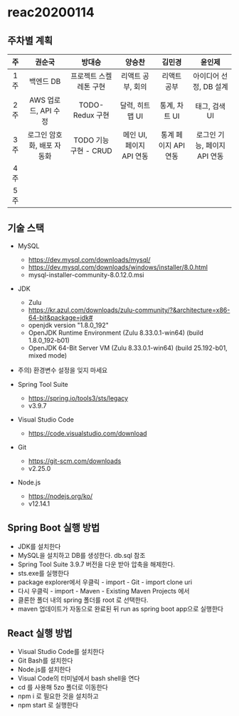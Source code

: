 # reac20200114


## 주차별 계획
|주|권순국|방대승|양승찬|김민경|윤인제|
|:---:|:-----:|:-----:|:-----:|:-----:|:-----:|
|1 주| 백엔드 DB | 프로젝트 스켈레톤 구현 | 리액트 공부, 회의 | 리액트 공부 | 아이디어 선정, DB 설계|
|2 주| AWS 업로드, API 수정 | TODO-Redux 구현 | 달력, 히트맵 UI | 통계, 차트 UI | 태그, 검색 UI |
|3 주| 로그인 암호화, 배포 자동화 | TODO 기능 구현 - CRUD | 메인 UI, 페이지 API 연동 | 통계 페이지 API 연동 | 로그인 기능, 페이지 API 연동 |
|4 주 | ||||
|5 주 |||||

## 기술 스택

- MySQL 
  - https://dev.mysql.com/downloads/mysql/
  - https://dev.mysql.com/downloads/windows/installer/8.0.html
  - mysql-installer-community-8.0.12.0.msi

- JDK
  - Zulu
  - https://kr.azul.com/downloads/zulu-community/?&architecture=x86-64-bit&package=jdk#
  - openjdk version "1.8.0_192"
  - OpenJDK Runtime Environment (Zulu 8.33.0.1-win64) (build 1.8.0_192-b01)
  - OpenJDK 64-Bit Server VM (Zulu 8.33.0.1-win64) (build 25.192-b01, mixed mode)

- 주의) 환경변수 설정을 잊지 마세요

- Spring Tool Suite
  - https://spring.io/tools3/sts/legacy
  - v3.9.7

- Visual Studio Code
  - https://code.visualstudio.com/download

- Git
  - https://git-scm.com/downloads
  - v2.25.0 
  
- Node.js
  - https://nodejs.org/ko/
  - v12.14.1

## Spring Boot 실행 방법
- JDK를 설치한다
- MySQL을 설치하고 DB를 생성한다. db.sql 참조
- Spring Tool Suite 3.9.7 버전을 다운 받아 압축을 해제한다. 
- sts.exe를 실행한다
- package explorer에서 우클릭 - import - Git - import clone uri
- 다시 우클릭 - import - Maven - Existing Maven Projects 에서
- 클론한 폴더 내의 spring 폴더를 root 로 선택한다.
- maven 업데이트가 자동으로 완료된 뒤 run as spring boot app으로 실행한다

## React 실행 방법
- Visual Studio Code를 설치한다
- Git Bash를 설치한다 
- Node.js를 설치한다
- Visual Code의 터미널에서 bash shell을 연다
- cd 를 사용해 5zo 폴더로 이동한다
- npm i 로 필요한 것을 설치하고
- npm start 로 실행한다



